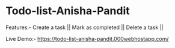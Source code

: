 # Todo-list-Anisha-Pandit
Features:-
Create a task ||
Mark as completed ||
Delete a task ||

Live Demo:- https://todo-list-anisha-pandit.000webhostapp.com/
